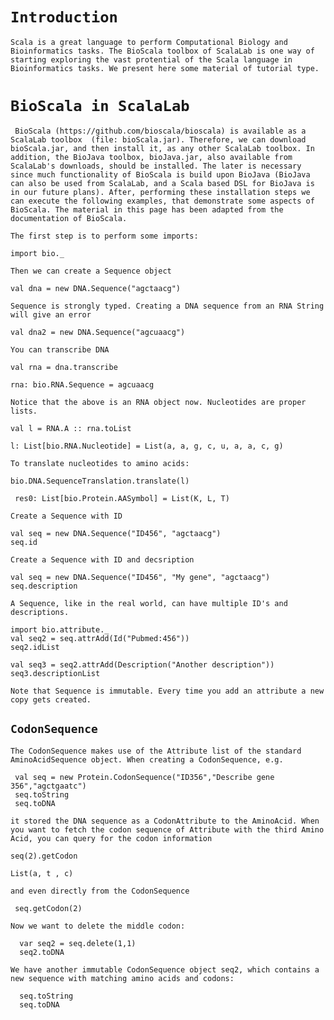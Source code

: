 # `Introduction` #

`Scala is a great language to perform Computational Biology and Bioinformatics tasks. The BioScala toolbox of ScalaLab is one way of starting exploring the vast protential of the Scala language in Bioinformatics tasks. We present here some material of tutorial type.`


# `BioScala in ScalaLab` #

` BioScala (https://github.com/bioscala/bioscala) is available as a ScalaLab toolbox  (file: bioScala.jar). Therefore, we can download bioScala.jar, and then install it, as any other ScalaLab toolbox. In addition, the BioJava toolbox, bioJava.jar, also available from ScalaLab's downloads, should be installed. The later is necessary since much functionality of BioScala is build upon BioJava (BioJava can also be used from ScalaLab, and a Scala based DSL for BioJava is in our future plans). After, performing these installation steps we can execute the following examples, that demonstrate some aspects of BioScala. The material in this page has been adapted from the documentation of BioScala.`

`The first step is to perform some imports: `
```
import bio._
```

`Then we can create a Sequence object`
```
val dna = new DNA.Sequence("agctaacg")
```

`Sequence is strongly typed. Creating a DNA sequence from an RNA String will give an error`
```
val dna2 = new DNA.Sequence("agcuaacg")
```

`You can transcribe DNA`
```
val rna = dna.transcribe
```
`rna: bio.RNA.Sequence = agcuaacg`

`Notice that the above is an RNA object now. Nucleotides are proper lists.`
```
val l = RNA.A :: rna.toList
```
`l: List[bio.RNA.Nucleotide] = List(a, a, g, c, u, a, a, c, g)`

`To translate nucleotides to amino acids:`
```
bio.DNA.SequenceTranslation.translate(l)
```
` res0: List[bio.Protein.AASymbol] = List(K, L, T)`

`Create a Sequence with ID`
```
val seq = new DNA.Sequence("ID456", "agctaacg")
seq.id
```

`Create a Sequence with ID and decsription`
```
val seq = new DNA.Sequence("ID456", "My gene", "agctaacg")
seq.description
```

`A Sequence, like in the real world, can have multiple ID's and descriptions.`
```
import bio.attribute._
val seq2 = seq.attrAdd(Id("Pubmed:456"))
seq2.idList

val seq3 = seq2.attrAdd(Description("Another description"))
seq3.descriptionList

```

`Note that Sequence is immutable. Every time you add an attribute a new copy gets created.`


## `CodonSequence` ##

`The CodonSequence makes use of the Attribute list of the standard AminoAcidSequence object. When creating a CodonSequence, e.g.`

```
 val seq = new Protein.CodonSequence("ID356","Describe gene 356","agctgaatc")
 seq.toString
 seq.toDNA
```

`it stored the DNA sequence as a CodonAttribute to the AminoAcid. When you want to fetch the codon sequence of Attribute with the third Amino Acid, you can query for the codon information `
```
seq(2).getCodon
```
`List(a, t , c)`

`and even directly from the CodonSequence`

```
 seq.getCodon(2)
```

`Now we want to delete the middle codon:`
```
  var seq2 = seq.delete(1,1)
  seq2.toDNA
```

`We have another immutable CodonSequence object seq2, which contains a new sequence with matching amino acids and codons:`

```
  seq.toString
  seq.toDNA
```
